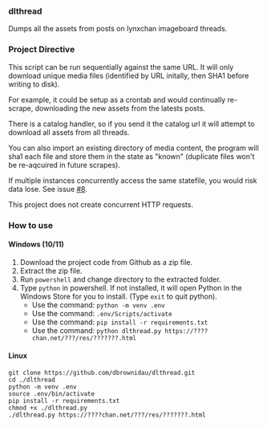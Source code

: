### dlthread

Dumps all the assets from posts on lynxchan imageboard threads.

### Project Directive

This script can be run sequentially against the same URL. It will only download unique media files (identified by URL initally, then SHA1 before writing to disk). 

For example, it could be setup as a crontab and would continually re-scrape, downloading the new assets from the latests posts.

There is a catalog handler, so if you send it the catalog url it will attempt to download all assets from all threads. 

You can also import an existing directory of media content, the program will sha1 each file and store them in the state as "known" (duplicate files won't be re-aqcuired in future scrapes).

If multiple instances concurrently access the same statefile, you would risk data lose. See issue [#8](https://github.com/dbrownidau/dlthread/issues/8). 

This project does not create concurrent HTTP requests.


### How to use


#### Windows (10/11)
1. Download the project code from Github as a zip file.
1. Extract the zip file.
1. Run `powershell` and change directory to the extracted folder.
1. Type `python` in powershell. If not installed, it will open Python in the Windows Store for you to install. (Type `exit` to quit python).
   - Use the command: `python -m venv .env`
   - Use the command: `.env/Scripts/activate`
   - Use the command: `pip install -r requirements.txt`
   - Use the command: `python dlthread.py https://????chan.net/???/res/???????.html`

#### Linux
```
git clone https://github.com/dbrownidau/dlthread.git
cd ./dlthread
python -m venv .env
source .env/bin/activate
pip install -r requirements.txt
chmod +x ./dlthread.py
./dlthread.py https://????chan.net/???/res/???????.html
```
